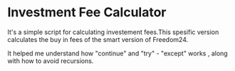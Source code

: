 # Investment Fee Calculator

It's a simple script for calculating investement fees.This spesific version calculates the buy in fees of the smart version of Freedom24.

It helped me understand how "continue" and "try" - "except" works , along with how to avoid recursions. 
